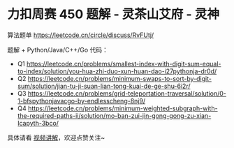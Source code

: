 # 力扣周赛 450 题解 - 灵茶山艾府 - 灵神

算法题单 https://leetcode.cn/circle/discuss/RvFUtj/

题解 + Python/Java/C++/Go 代码：

- Q1 https://leetcode.cn/problems/smallest-index-with-digit-sum-equal-to-index/solution/you-hua-zhi-duo-xun-huan-dao-i27pythonja-dr0d/
- Q2 https://leetcode.cn/problems/minimum-swaps-to-sort-by-digit-sum/solution/jian-tu-ji-suan-lian-tong-kuai-de-ge-shu-6i2r/
- Q3 https://leetcode.cn/problems/grid-teleportation-traversal/solution/0-1-bfspythonjavacgo-by-endlesscheng-8nj9/
- Q4 https://leetcode.cn/problems/minimum-weighted-subgraph-with-the-required-paths-ii/solution/mo-ban-zui-jin-gong-gong-zu-xian-lcapyth-3bco/

具体请看 [视频讲解](https://www.bilibili.com/video/BV1Z3JGzwEU9/)，欢迎点赞关注~
